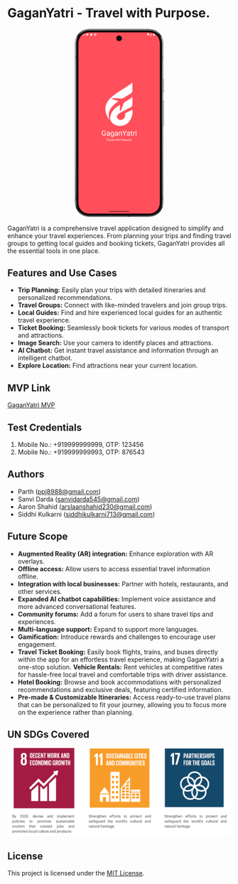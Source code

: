 # GaganYatri - Travel with Purpose.

<p align="center">
  <img src="Build_Screenshot/SplashScreen.png" alt="Splash Screen" width="200">
</p>

GaganYatri is a comprehensive travel application designed to simplify and enhance your travel experiences. From planning your trips and finding travel groups to getting local guides and booking tickets, GaganYatri provides all the essential tools in one place.

## Features and Use Cases

* **Trip Planning:** Easily plan your trips with detailed itineraries and personalized recommendations.
* **Travel Groups:** Connect with like-minded travelers and join group trips.
* **Local Guides:** Find and hire experienced local guides for an authentic travel experience.
* **Ticket Booking:** Seamlessly book tickets for various modes of transport and attractions.
* **Image Search:** Use your camera to identify places and attractions.
* **AI Chatbot:** Get instant travel assistance and information through an intelligent chatbot.
* **Explore Location:** Find attractions near your current location.

## MVP Link

[GaganYatri MVP](https://github.com/parth-cse/gaganyatris)

## Test Credentials

1. Mobile No.: +919999999999, OTP: 123456
2. Mobile No.: +919999999993, OTP: 876543

## Authors

* Parth (ppj8988@gmail.com)
* Sanvi Darda (sanvidarda545@gmail.com)
* Aaron Shahid (arslaanshahid230@gmail.com)
* Siddhi Kulkarni (siddhikulkarni713@gmail.com)

## Future Scope

* **Augmented Reality (AR) integration:** Enhance exploration with AR overlays.
* **Offline access:** Allow users to access essential travel information offline.
* **Integration with local businesses:** Partner with hotels, restaurants, and other services.
* **Expanded AI chatbot capabilities:** Implement voice assistance and more advanced conversational features.
* **Community forums:** Add a forum for users to share travel tips and experiences.
* **Multi-language support:** Expand to support more languages.
* **Gamification:** Introduce rewards and challenges to encourage user engagement.
* **Travel Ticket Booking:** Easily book flights, trains, and buses directly within the app for an effortless travel experience, making GaganYatri a one-stop solution.
**Vehicle Rentals:** Rent vehicles at competitive rates for hassle-free local travel and comfortable trips with driver assistance.
* **Hotel Booking:** Browse and book accommodations with personalized recommendations and exclusive deals, featuring certified information.
* **Pre-made & Customizable Itineraries:** Access ready-to-use travel plans that can be personalized to fit your journey, allowing you to focus more on the experience rather than planning.



## UN SDGs Covered

<p align="center">
  <img src="SDGs/s-blob-v1-IMAGE-4-Cq893Cq-o.png" alt="Splash Screen" width="800">
</p>

## License

This project is licensed under the [MIT License](LICENSE).